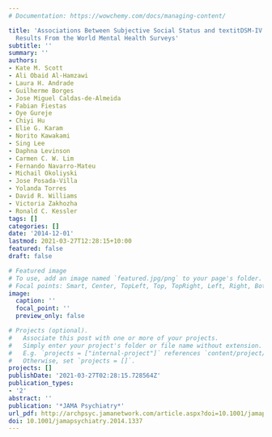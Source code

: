 ```yaml
---
# Documentation: https://wowchemy.com/docs/managing-content/

title: 'Associations Between Subjective Social Status and textitDSM-IV Mental Disorders:
  Results From the World Mental Health Surveys'
subtitle: ''
summary: ''
authors:
- Kate M. Scott
- Ali Obaid Al-Hamzawi
- Laura H. Andrade
- Guilherme Borges
- Jose Miguel Caldas-de-Almeida
- Fabian Fiestas
- Oye Gureje
- Chiyi Hu
- Elie G. Karam
- Norito Kawakami
- Sing Lee
- Daphna Levinson
- Carmen C. W. Lim
- Fernando Navarro-Mateu
- Michail Okoliyski
- Jose Posada-Villa
- Yolanda Torres
- David R. Williams
- Victoria Zakhozha
- Ronald C. Kessler
tags: []
categories: []
date: '2014-12-01'
lastmod: 2021-03-27T12:28:15+10:00
featured: false
draft: false

# Featured image
# To use, add an image named `featured.jpg/png` to your page's folder.
# Focal points: Smart, Center, TopLeft, Top, TopRight, Left, Right, BottomLeft, Bottom, BottomRight.
image:
  caption: ''
  focal_point: ''
  preview_only: false

# Projects (optional).
#   Associate this post with one or more of your projects.
#   Simply enter your project's folder or file name without extension.
#   E.g. `projects = ["internal-project"]` references `content/project/deep-learning/index.md`.
#   Otherwise, set `projects = []`.
projects: []
publishDate: '2021-03-27T02:28:15.728564Z'
publication_types:
- '2'
abstract: ''
publication: '*JAMA Psychiatry*'
url_pdf: http://archpsyc.jamanetwork.com/article.aspx?doi=10.1001/jamapsychiatry.2014.1337
doi: 10.1001/jamapsychiatry.2014.1337
---
```


